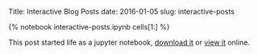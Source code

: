 Title: Interactive Blog Posts
date: 2016-01-05
slug: interactive-posts

{% notebook interactive-posts.ipynb cells[1:] %}

This post started life as a jupyter notebook,
[download it](/downloads/notebooks/interactive-posts.ipynb)
or
[view it](http://nbviewer.ipython.org/url/betatim.github.io//downloads/notebooks/interactive-posts.ipynb) online.
